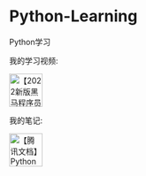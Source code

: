 # Python-Learning

Python学习

我的学习视频:
<p>
<a href="https://www.bilibili.com/video/BV1qW4y1a7fU/">
<img src="https://upload.wikimedia.org/wikipedia/zh/b/bd/Bilibili_Logo_Blue.svg" height="60" alt="【2022新版黑马程序员python教程，8天python从入门到精通，学python看这套就够了】">
</a>
</p>



我的笔记:
<p>
<a href="https://docs.qq.com/doc/DZkR2VEF1VHVwR1Vw">
<img src="https://docs.gtimg.com/home/img/footer/logo-footer-78ea61.svg" height="60"  alt="【腾讯文档】Python从入门到进阶">
</a>
</p>